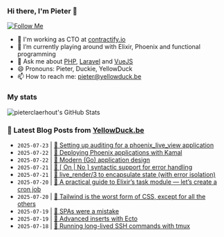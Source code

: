 ### Hi there, I'm Pieter 👋  
[![Follow Me](https://img.shields.io/github/followers/pieterclaerhout?label=Follow&style=social)](https://github.com/pieterclaerhout)

- 🏢 I'm working as CTO at [contractify.io](https://contractify.io)
- 🌱 I’m currently playing around with Elixir, Phoenix and functional programming
- 💬 Ask me about [PHP](https://php.net), [Laravel](http://laravel.com) and [VueJS](https://vuejs.org)
- 😄 Pronouns: Pieter, Duckie, YellowDuck
- 📫 How to reach me: pieter@yellowduck.be

### My stats

![pieterclaerhout's GitHub Stats](https://github-readme-stats.vercel.app/api?username=pieterclaerhout&show_icons=true&count_private=true&line_height=40)

### 📩 Latest Blog Posts from [YellowDuck.be](https://www.yellowduck.be/)
<!-- BLOG-POST-LIST:START -->
- `2025-07-23` | [🔗 Setting up auditing for a phoenix_live_view application](https://www.yellowduck.be/posts/setting-up-auditing-for-a-phoenix-live-view-application)  
- `2025-07-22` | [🔗 Deploying Phoenix applications with Kamal](https://www.yellowduck.be/posts/deploying-phoenix-applications-with-kamal)  
- `2025-07-22` | [🔗 Modern &lpar;Go&rpar; application design](https://www.yellowduck.be/posts/modern-go-application-design)  
- `2025-07-21` | [🔗 [ On | No ] syntactic support for error handling](https://www.yellowduck.be/posts/on-no-syntactic-support-for-error-handling)  
- `2025-07-21` | [🔗 live_render/3 to encapsulate state &lpar;with error isolation&rpar;](https://www.yellowduck.be/posts/live-render-3-to-encapsulate-state-with-error-isolation)  
- `2025-07-20` | [🔗 A practical guide to Elixir’s task module — let’s create a cron job](https://www.yellowduck.be/posts/a-practical-guide-to-elixirs-task-module-lets-create-a-cron-job)  
- `2025-07-20` | [🔗 Tailwind is the worst form of CSS, except for all the others](https://www.yellowduck.be/posts/tailwind-is-the-worst-form-of-css-except-for-all-the-others)  
- `2025-07-19` | [🔗 SPAs were a mistake](https://www.yellowduck.be/posts/spas-were-a-mistake)  
- `2025-07-19` | [🔗 Advanced inserts with Ecto](https://www.yellowduck.be/posts/advanced-inserts-with-ecto)  
- `2025-07-18` | [🐥 Running long-lived SSH commands with tmux](https://www.yellowduck.be/posts/running-long-lived-ssh-commands-with-tmux)  

<!-- BLOG-POST-LIST:END -->
